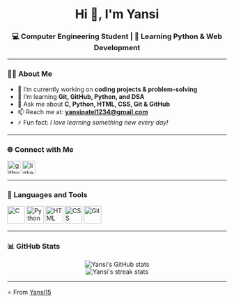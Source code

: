 <h1 align="center">Hi 👋, I'm Yansi</h1>
<h3 align="center">💻 Computer Engineering Student | 🌱 Learning Python & Web Development</h3>

---

### 👩‍💻 About Me
- 🔭 I’m currently working on **coding projects & problem-solving**
- 🌱 I’m learning **Git, GitHub, Python, and DSA**
- 💬 Ask me about **C, Python, HTML, CSS, Git & GitHub**
- 📫 Reach me at: **yansipatel1234@gmail.com**
- ⚡ Fun fact: *I love learning something new every day!*

---

### 🌐 Connect with Me
<p align="left">
<a href="https://github.com/Yansi15" target="blank"><img align="center" src="https://cdn.jsdelivr.net/gh/devicons/devicon/icons/github/github-original.svg" alt="github" height="30" width="30" /></a>
<a href="https://www.linkedin.com/" target="blank"><img align="center" src="https://cdn.jsdelivr.net/gh/devicons/devicon/icons/linkedin/linkedin-original.svg" alt="linkedin" height="30" width="30" /></a>
</p>

---

### 🚀 Languages and Tools
<p align="left">
  <img src="https://cdn.jsdelivr.net/gh/devicons/devicon/icons/c/c-original.svg" alt="C" width="40" height="40"/>
  <img src="https://cdn.jsdelivr.net/gh/devicons/devicon/icons/python/python-original.svg" alt="Python" width="40" height="40"/>
  <img src="https://cdn.jsdelivr.net/gh/devicons/devicon/icons/html5/html5-original.svg" alt="HTML" width="40" height="40"/>
  <img src="https://cdn.jsdelivr.net/gh/devicons/devicon/icons/css3/css3-original.svg" alt="CSS" width="40" height="40"/>
  <img src="https://cdn.jsdelivr.net/gh/devicons/devicon/icons/git/git-original.svg" alt="Git" width="40" height="40"/>
</p>

---

### 📊 GitHub Stats
<p align="center">
  <img src="https://github-readme-stats.vercel.app/api?username=Yansi15&show_icons=true&theme=radical" alt="Yansi's GitHub stats" />
  <br/>
  <img src="https://github-readme-streak-stats.herokuapp.com/?user=Yansi15&theme=radical" alt="Yansi's streak stats" />
</p>

---

⭐️ From [Yansi15](https://github.com/Yansi15)

